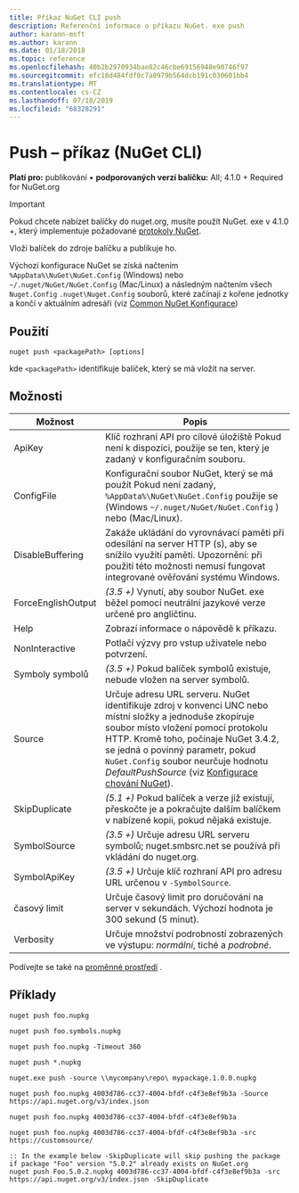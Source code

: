 ```yaml
---
title: Příkaz NuGet CLI push
description: Referenční informace o příkazu NuGet. exe push
author: karann-msft
ms.author: karann
ms.date: 01/18/2018
ms.topic: reference
ms.openlocfilehash: 40b2b2970934bae82c46cbe69156948e90746f97
ms.sourcegitcommit: efc18d484fdf0c7a8979b564dcb191c030601bb4
ms.translationtype: MT
ms.contentlocale: cs-CZ
ms.lasthandoff: 07/18/2019
ms.locfileid: "68328291"
---
```

# <a name="push-command-nuget-cli"></a>Push – příkaz (NuGet CLI)

**Platí pro:** publikování &bullet; **podporovaných verzí balíčku:** All; 4.1.0 + Required for NuGet.org

> [!Important]
> Pokud chcete nabízet balíčky do nuget.org, musíte použít NuGet. exe v 4.1.0 +, který implementuje požadované [protokoly NuGet](../../api/nuget-protocols.md).

Vloží balíček do zdroje balíčku a publikuje ho.

Výchozí konfigurace NuGet se získá načtením `%AppData%\NuGet\NuGet.Config` (Windows) nebo `~/.nuget/NuGet/NuGet.Config` (Mac/Linux) a následným načtením všech `Nuget.Config` `.nuget\Nuget.Config` souborů, které začínají z kořene jednotky a končí v aktuálním adresáři (viz [Common NuGet Konfigurace](../../consume-packages/configuring-nuget-behavior.md))

## <a name="usage"></a>Použití

```cli
nuget push <packagePath> [options]
```

kde `<packagePath>` identifikuje balíček, který se má vložit na server.

## <a name="options"></a>Možnosti

| Možnost | Popis |
| --- | --- |
| ApiKey | Klíč rozhraní API pro cílové úložiště Pokud není k dispozici, použije se ten, který je zadaný v konfiguračním souboru. |
| ConfigFile | Konfigurační soubor NuGet, který se má použít Pokud není zadaný, `%AppData%\NuGet\NuGet.Config` použije se (Windows `~/.nuget/NuGet/NuGet.Config` ) nebo (Mac/Linux).|
| DisableBuffering | Zakáže ukládání do vyrovnávací paměti při odesílání na server HTTP (s), aby se snížilo využití paměti. Upozornění: při použití této možnosti nemusí fungovat integrované ověřování systému Windows. |
| ForceEnglishOutput | *(3.5 +)* Vynutí, aby soubor NuGet. exe běžel pomocí neutrální jazykové verze určené pro angličtinu. |
| Help | Zobrazí informace o nápovědě k příkazu. |
| NonInteractive | Potlačí výzvy pro vstup uživatele nebo potvrzení. |
| Symboly symbolů | *(3.5 +)* Pokud balíček symbolů existuje, nebude vložen na server symbolů. |
| Source | Určuje adresu URL serveru. NuGet identifikuje zdroj v konvenci UNC nebo místní složky a jednoduše zkopíruje soubor místo vložení pomocí protokolu HTTP.  Kromě toho, počínaje NuGet 3.4.2, se jedná o povinný parametr, pokud `NuGet.Config` soubor neurčuje hodnotu *DefaultPushSource* (viz [Konfigurace chování NuGet](../../consume-packages/configuring-nuget-behavior.md)). |
| SkipDuplicate | *(5.1 +)* Pokud balíček a verze již existují, přeskočte je a pokračujte dalším balíčkem v nabízené kopii, pokud nějaká existuje. |
| SymbolSource | *(3.5 +)* Určuje adresu URL serveru symbolů; nuget.smbsrc.net se používá při vkládání do nuget.org. |
| SymbolApiKey | *(3.5 +)* Určuje klíč rozhraní API pro adresu URL určenou v `-SymbolSource`. |
| časový limit | Určuje časový limit pro doručování na server v sekundách. Výchozí hodnota je 300 sekund (5 minut). |
| Verbosity | Určuje množství podrobností zobrazených ve výstupu: *normální*, tiché a *podrobné*. |

Podívejte se také na [proměnné prostředí](cli-ref-environment-variables.md) .

## <a name="examples"></a>Příklady

```cli
nuget push foo.nupkg

nuget push foo.symbols.nupkg

nuget push foo.nupkg -Timeout 360

nuget push *.nupkg

nuget.exe push -source \\mycompany\repo\ mypackage.1.0.0.nupkg

nuget push foo.nupkg 4003d786-cc37-4004-bfdf-c4f3e8ef9b3a -Source https://api.nuget.org/v3/index.json

nuget push foo.nupkg 4003d786-cc37-4004-bfdf-c4f3e8ef9b3a

nuget push foo.nupkg 4003d786-cc37-4004-bfdf-c4f3e8ef9b3a -src https://customsource/

:: In the example below -SkipDuplicate will skip pushing the package if package "Foo" version "5.0.2" already exists on NuGet.org
nuget push Foo.5.0.2.nupkg 4003d786-cc37-4004-bfdf-c4f3e8ef9b3a -src https://api.nuget.org/v3/index.json -SkipDuplicate
```
